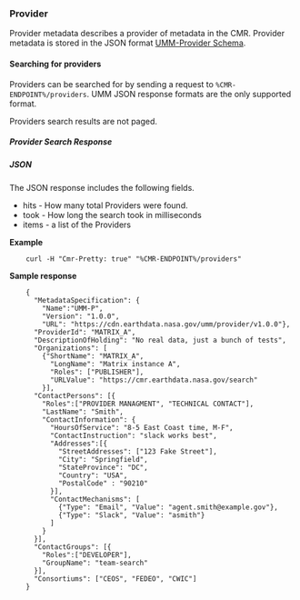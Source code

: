 ### <a name="provider"></a> Provider

Provider metadata describes a provider of metadata in the CMR. Provider metadata
is stored in the JSON format [UMM-Provider Schema](https://git.earthdata.nasa.gov/projects/EMFD/repos/otherschemas/browse/provider).

#### <a name="searching-for-providers"></a> Searching for providers

Providers can be searched for by sending a request to `%CMR-ENDPOINT%/providers`.
UMM JSON response formats are the only supported format.

Providers search results are not paged.
<!--
See [Paging Details](#paging-details) for more information on how to page through Provider search results.
-->

##### <a name="provider-search-response"></a> Provider Search Response

##### JSON

The JSON response includes the following fields.

* hits - How many total Providers were found.
* took - How long the search took in milliseconds
* items - a list of the Providers

__Example__

```
    curl -H "Cmr-Pretty: true" "%CMR-ENDPOINT%/providers"
```

__Sample response__

```
    {
      "MetadataSpecification": {
        "Name":"UMM-P",
        "Version": "1.0.0",
        "URL": "https://cdn.earthdata.nasa.gov/umm/provider/v1.0.0"},
      "ProviderId": "MATRIX_A",
      "DescriptionOfHolding": "No real data, just a bunch of tests",
      "Organizations": [
        {"ShortName": "MATRIX_A",
          "LongName": "Matrix instance A",
          "Roles": ["PUBLISHER"],
          "URLValue": "https://cmr.earthdata.nasa.gov/search"
        }],
      "ContactPersons": [{
        "Roles":["PROVIDER MANAGMENT", "TECHNICAL CONTACT"],
        "LastName": "Smith",
        "ContactInformation": {
          "HoursOfService": "8-5 East Coast time, M-F",
          "ContactInstruction": "slack works best",
          "Addresses":[{
            "StreetAddresses": ["123 Fake Street"],
            "City": "Springfield",
            "StateProvince": "DC",
            "Country": "USA",
            "PostalCode" : "90210"
          }],
          "ContactMechanisms": [
            {"Type": "Email", "Value": "agent.smith@example.gov"},
            {"Type": "Slack", "Value": "asmith"}
          ]
        }
      }],
      "ContactGroups": [{
        "Roles":["DEVELOPER"],
        "GroupName": "team-search"
      }],
      "Consortiums": ["CEOS", "FEDEO", "CWIC"]
    }
```
